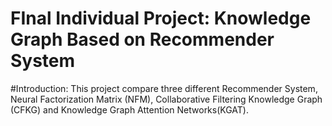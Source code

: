 # FInal Individual Project: Knowledge Graph Based on Recommender System

#Introduction: This project compare three different Recommender System, Neural Factorization Matrix (NFM), Collaborative Filtering Knowledge Graph (CFKG) and Knowledge Graph Attention Networks(KGAT).

